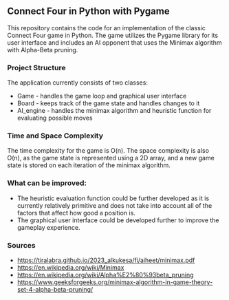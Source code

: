 
## Connect Four in Python with Pygame

This repository contains the code for an implementation of the classic Connect Four game in Python. The game utilizes the Pygame library for its user interface and includes an AI opponent that uses the Minimax algorithm with Alpha-Beta pruning.

### Project Structure

The application currently consists of two classes: 
* Game - handles the game loop and graphical user interface
* Board - keeps track of the game state and handles changes to it
* AI_engine - handles the minimax algorithm and heuristic function for evaluating possible moves

### Time and Space Complexity

The time complexity for the game is O(n). The space complexity is also O(n), as the game state is represented using a 2D array, and a new game state is stored on each iteration of the minimax algorithm.

### What can be improved:

* The heuristic evaluation function could be further developed as it is currently relatively primitive and does not take into account all of the factors that affect how good a position is.
* The graphical user interface could be developed further to improve the gameplay experience.

### Sources

* https://tiralabra.github.io/2023_alkukesa/fi/aiheet/minimax.pdf
* https://en.wikipedia.org/wiki/Minimax
* https://en.wikipedia.org/wiki/Alpha%E2%80%93beta_pruning
* https://www.geeksforgeeks.org/minimax-algorithm-in-game-theory-set-4-alpha-beta-pruning/
